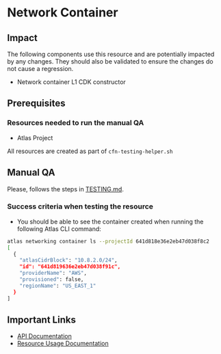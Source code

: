# Network Container

## Impact 
The following components use this resource and are potentially impacted by any changes. They should also be validated to ensure the changes do not cause a regression.
 - Network container L1 CDK constructor


## Prerequisites 
### Resources needed to run the manual QA
- Atlas Project

All resources are created as part of `cfn-testing-helper.sh`

## Manual QA
Please, follows the steps in [TESTING.md](../../../TESTING.md.md).


### Success criteria when testing the resource
- You should be able to see the container created when running the following Atlas CLI command:
```bash
atlas networking container ls --projectId 641d818e36e2eb47d038f8c2
[
  {
    "atlasCidrBlock": "10.8.2.0/24",
    "id": "641d819636e2eb47d038f91c",
    "providerName": "AWS",
    "provisioned": false,
    "regionName": "US_EAST_1"
  }
]
```



## Important Links
- [API Documentation](https://www.mongodb.com/docs/atlas/reference/api-resources-spec/#tag/Alert-Configurations/operation/listAlertConfigurations)
- [Resource Usage Documentation](https://www.mongodb.com/docs/atlas/configure-alerts/#configure-an-alert)
